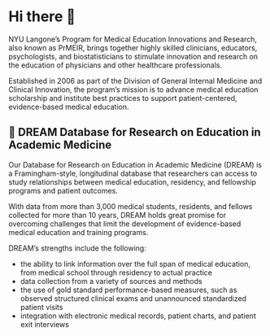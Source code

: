 # Hi there 👋

NYU Langone’s Program for Medical Education Innovations and Research, also known as PrMEIR, brings together highly skilled clinicians, educators, psychologists, and biostatisticians to stimulate innovation and research on the education of physicians and other healthcare professionals.

Established in 2006 as part of the Division of General Internal Medicine and Clinical Innovation, the program’s mission is to advance medical education scholarship and institute best practices to support patient-centered, evidence-based medical education.

## 💾 DREAM Database for Research on Education in Academic Medicine

Our Database for Research on Education in Academic Medicine (DREAM) is a Framingham-style, longitudinal database that researchers can access to study relationships between medical education, residency, and fellowship programs and patient outcomes.

With data from more than 3,000 medical students, residents, and fellows collected for more than 10 years, DREAM holds great promise for overcoming challenges that limit the development of evidence-based medical education and training programs.

DREAM’s strengths include the following:

- the ability to link information over the full span of medical education, from medical school through residency to actual practice
- data collection from a variety of sources and methods
- the use of gold standard performance-based measures, such as observed structured clinical exams and unannounced standardized patient visits
- integration with electronic medical records, patient charts, and patient exit interviews

<!--

**Here are some ideas to get you started:**

🙋‍♀️ A short introduction - what is your organization all about?
🌈 Contribution guidelines - how can the community get involved?
👩‍💻 Useful resources - where can the community find your docs? Is there anything else the community should know?
🍿 Fun facts - what does your team eat for breakfast?
🧙 Remember, you can do mighty things with the power of [Markdown](https://docs.github.com/github/writing-on-github/getting-started-with-writing-and-formatting-on-github/basic-writing-and-formatting-syntax)
-->
